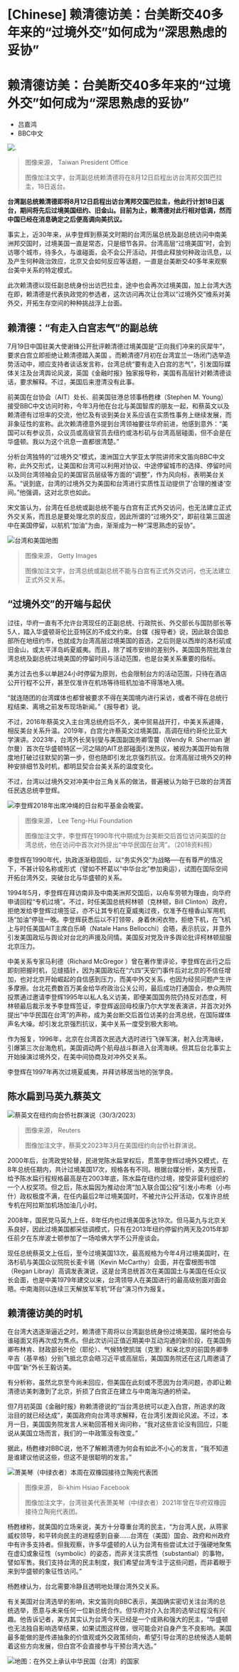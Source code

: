 # [Chinese] 赖清德访美：台美断交40多年来的“过境外交”如何成为“深思熟虑的妥协”

#  赖清德访美：台美断交40多年来的“过境外交”如何成为“深思熟虑的妥协”

  * 吕嘉鸿 
  * BBC中文 


![.](_130696402_7ebc3b6d-dcdc-40f9-9ab4-b8bdc5f5424e.jpg)

> 图像来源，  Taiwan President Office
>
> 图像加注文字，台湾副总统赖清德将在8月12日启程出访台湾邦交国巴拉圭，18日返台。

**台湾副总统赖清德即将8月12日启程出访台湾邦交国巴拉圭，他此行计划18日返台，期间将先后过境美国纽约、旧金山。目前为止，赖清德对此行相对低调，然而中国已经在消息确定之后便高调向美抗议。**

事实上，近30年来，从李登辉到蔡英文时期的台湾历届总统及副总统访问中南美洲邦交国时，过境美国一直是常态，只是细节各异。台湾高层“过境美国”时，会到访哪个城市，待多久，与谁碰面，会不会公开活动，并借此释放何种政治讯息，以及产生何种政治效应，北京又会如何反应等话题，一直是台美断交40多年来观察台美中关系的特定模式。

此次赖清德以现任副总统身份出访巴拉圭，途中也会再次过境美国，加上台湾大选在即，赖清德是代表执政党的参选者，这次访问再次让台湾以“过境外交”维系对美外交，开拓生存空间的种种挑战浮上台面。


##  赖清德：“有走入白宫志气”的副总统

7月19日中国驻美大使谢锋公开批评赖清德过境美国是“正向我们冲来的灰犀牛”，要求白宫立即拒绝让赖清德踏入美国 。而赖清德7月初在台湾宜兰一场闭门选举造势活动中，顺应支持者谈话发言称，台湾总统“要有走入白宫的志气”，引发国际媒体关注及台湾舆论风波，英国《金融时报》独家报导称，美国有高层针对赖清德谈话，要求解释。不过，美国后来澄清没有此事。

前美国在台协会（AIT）处长、前美国驻港总领事杨甦棣（Stephen M. Young）接受BBC中文访问时称，今年3月他在台北与美国智库的朋友一起，和蔡英文以及赖清德有过坦率的交流，他忆及有谈到美台关系应该在实质性事务上继续发展，而非象征性的宣称。此次赖清德意外提到台湾领袖要往华府前进，他感到意外：“美国可以有参议员，众议员或高级官员去纽约或洛杉矶与台湾高层碰面，但不会是在华盛顿。我以为这个讯息一直都很清楚。”

分析台湾独特的“过境外交”模式，澳洲国立大学亚太学院讲师宋文笛向BBC中文称，此外交形式，让美国和台湾可以利用对协议、中途停留城市的选择、停留时间以及同台湾领袖会见的美国官员层级等方面的“调整”，作为风向标，表明美台关系。“说到底，台湾的过境外交为美国和台湾进行实质性互动提供了‘合理的推诿’空间。”他强调，这对北京也如此。

宋文笛认为，台湾在任总统或副总统不能与白宫有正式外交访问，也无法建立正式外交关系，而且总是要处理北京的反应，因此所谓的“过境外交”，即前往第三国途中在美国停留，以航机“加油”为由，渐渐成为一种“深思熟虑的妥协”。

![台湾和美国地图](_120090359_whatsubject.jpg)

> 图像来源，  Getty Images
>
> 图像加注文字，台湾总统或副总统不能与白宫有正式外交访问，也无法建立正式外交关系。

##  “过境外交”的开端与起伏

过往，华府一直有不允许台湾现任的正副总统、行政院长、外交部长与国防部长等5人，踏入华盛顿哥伦比亚特区的不成文约束。台媒《报导者》说，因此联合国总部所在地纽约市，也就成为台湾高层过境美国的首选，之后则是以西岸的洛杉矶或旧金山，或太平洋岛屿夏威夷。而且，除了城市安排的差别外，美国国务院批准台湾总统及副总统过境美国的停留时间与活动范围，也是台美关系重要的指标。

美方过去也多以单趟24小时停留为原则，也会限制台方的活动范围，只待在酒店公开行程不公开，甚至仅准许在机场等待班机加油不得落地入境。

“就连随团的台湾媒体也都曾被要求不得在美国境内进行采访，或者不得在总统行程结束、离境之前发布现场新闻。”《报导者》说。

不过，2016年蔡英文入主台湾总统府后不久，美中贸易战开打，中美关系遽降，相反美台关系升温。2019年，白宫允许蔡英文过境美国，高调在纽约哥伦比亚大学演讲。2023年，台湾外长吴钊燮与美国副国务卿雪蔓（Wendy R. Sherman 谢尔曼）首次在华盛顿特区一河之隔的AIT总部碰面引发热议，被视为美国开始有限度地打破过往默契的第一步，但也随即引发北京强烈抗议。台湾高层过境外交的种种安排细节及时机，都明显契合台美关系的温度变化。

不过，台湾以过境外交对冲美中台三角关系的做法，普遍被认为始于已故的台湾首任民选总统李登辉。

![李登辉2018年出席冲绳的日台和平基金会晚宴。](_113759160_0cf0e2af-a4a9-4bda-9d50-bb077a1ff510.jpg)

> 图像来源，  Lee Teng-Hui Foundation
>
> 图像加注文字，李登辉在1990年代中期成为台美断交后首位访问美国的台湾总统，他在访问中首次对外提出“中华民国在台湾”。（2018资料照）

李登辉在1990年代，执政逐渐稳固后，以“务实外交”为战略──在有尊严的情况下，不甚计较名称或形式（譬如不杯葛以“中华台北”参加奥运），试图在国际空间开拓台湾外交，突破台北与华盛顿的关系。

1994年5月，李登辉在拜访南非及中南美洲邦交国后，以舟车劳顿为理由，向华府申请回程“专机过境”。不过，时任美国总统柯林顿（克林顿，Bill Clinton）政府，拒绝发给李登辉过境签证，亦不让其专机在夏威夷过夜，仅准予在檀香山军用机场“加油”停驻一晚。李登辉获悉后以不打领带，身着休闲衣物，拒绝下机，在飞机上与时任美国AIT主席白乐崎（Natale Hans Bellocchi）会晤，表示抗议，并意外引发美国政坛与舆论对台北的声援及同情。美国反对党及许多舆论批评柯林顿屈服北京压力。

中美关系专家马利德（Richard McGregor ）曾在著作里评论，李登辉在此行之后即刻把握时机，见缝插针，因为美国政坛在“六四”天安门事件后对北京的不信任增加，也对北京开始崛起的自信感到压力，而美中外交关系，也因为经贸问题产生许多摩擦。台北花费数百万美金给华府政治公关公司，最后成功打通国会，参众两院投票通过邀请李登辉1995年以私人名义访美，即便美国国务院仍持反对态度，柯林顿最后裁示发予李登辉签证，李登辉返回母校康乃尔大学发表演讲，并首次对外提出“中华民国在台湾”的声称，成为美台断交后首位访美的台湾总统，在国际媒体声名大噪。却引发北京强烈抗议，美中关系一度受到极大影响。

作为报复，1996年，北京在台湾首次民选大选时进行飞弹军演，射入台湾海峡，引爆第三次台海危机，美国调动两个航母战斗群进入台湾海峡。但其后台北事实上开始操演过境外交，在美中间协商及对冲外交关系。

李登辉在1997年再次过境夏威夷，并拜访移居当地的张学良。

##  陈水扁到马英九蔡英文

![蔡英文在纽约向台侨社群演说（30/3/2023）](_129278369_232829.2023-03-30t232758z_1061050857_rc2n40aitbcz_rtrmadp_3_taiwan-security.jpg)

> 图像来源，  Reuters
>
> 图像加注文字，蔡英文2023年3月在美国纽约向台侨社群演说。

2000年后，台湾政党轮替，民进党陈水扁掌权后，贯策李登辉过境外交模式，在8年总统任期内，共计过境美国17次，规格各有不同。根据台媒分析，美方授意，给予陈水扁行程规格最高是在2003年底，陈水扁在纽约过境，接受非营利组织的一个人权奖项。但之后，陈水扁因为推动台湾“加入联合国公投”引发小布希（小布什）政权极度不满，在任内最后2年过境美国时，不被允许公开活动，仅准许总统专机在阿拉斯加机场加油几小时。

2008年，国民党马英九上任，8年任内也过境美国多达19次。但马英九与北京关系良好，因此过境美国都采低调模式，只有在2013年纽约停留约两天及2015年卸任前夕在东岸波士顿参加了一场哈佛大学不公开座谈会。

现任总统蔡英文上任后，至今过境美国13次，最高规格为今年4月过境美国时，在洛杉矶与美国众议院院长麦卡锡（Kevin McCarthy）会面，并在雷根图书馆（Regan Libray）高调发表演说，这是台湾总统首次在美国国土与美国在任众议长会面，也是中美1979年建交以来，台湾领导人在美国进行的最高级别面对面会晤。中南海则以连续三天解放军军机“环台”演习作为报复。

##  赖清德访美的时机

在台湾大选逐渐逼近之时，赖清德下周将以台湾副总统身份过境美国，届时他会与谁碰面又将再次成为焦点。但此次访问正值近期美中互动沟通的新阶段，在美国务卿布林肯、财政部长叶伦（耶伦）、气候特使凯瑞（克里）和亲北京的前国务卿季辛吉（基辛格）分别飞抵北京会晤习近平或高层后，美国国务院还在这几周邀请了中国“新”外长王毅访美。

有分析称，虽然北京至今尚未回应，但美国在此刻或不愿因为台湾问题，亦即让赖清德访美刺激到了北京，折损了白宫正在建立与中南海沟通的桥梁。

但7月初英国《金融时报》称赖清德说的“当台湾总统可以走入白宫，所追求的政治目的就已经达成”，美国政府向台湾寻求解释，在台湾引发舆论风波。不过，本月一日，美国国务院发言人米勒回答相关询问称，“我对这些言论没有回应，只能说从美国立场而言，我们的一中政策没有改变。”

据此，杨甦棣对BBC说，他不了解赖清德为何会有如此不小心的发言，“我不知道是谁建议他说这些，但这不是很聪明的发言。”

![萧美琴（中绿衣者）本周在双橡园接待立陶宛代表团](_120539984_whatsubject.jpg)

> 图像来源，  Bi-khim Hsiao Facebook
>
> 图像加注文字，台湾驻美代表萧美琴（中绿衣者）2021年曾在华府双橡园接待立陶宛代表团。

杨甦棣称，就美国的立场来说，美方十分尊重台湾的民主，“为台湾人民，从蒋家威权领导，和平转向民主的进程感到自豪……台湾在（美国）国会、政府和州政府中有许多支持者。但我观察，许多华盛顿的人认为台湾有些尝试太过于强硬地聚焦在虚幻或象征性（symbolic）的姿态，而非关注实质性（substantial）的事物，譬如军售。我们支持台湾的民主制度，我们希望台湾专注于这些问题，而非着眼于来到华盛顿的象征性访问。”

杨甦棣认为，台北需要冷静且透明地处理台湾外交关系。

有关美国对台湾选举的影响，宋文笛则向BBC表示，美国确实密切关注台湾的总统选举，愿意与未来任何一位新总统合作。但华府对介入台湾的选举过程没有兴趣。他告诉记者，美方其实认为台湾今天已经是一个成熟和强大的民主，“华盛顿也无法独自影响选举结果，如果试图这样做，很可能会对自身产生不良影响。美国最多能做的是传递抽象的价值观或外交政策倾向，希望引导台湾的总统候选人能朝着这些方向发展，但白宫不会直接参与干预台湾大选。”

![地图：在外交上承认中华民国（台湾）的国家](_130696409_states_recognising_taiwan_chinese_2x_640-nc-2x-nc.png)


